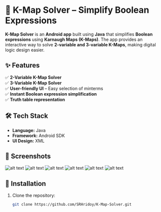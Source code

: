 # 🔢 K-Map Solver – Simplify Boolean Expressions  

**K-Map Solver** is an **Android app** built using **Java** that simplifies **Boolean expressions** using **Karnaugh Maps (K-Maps)**. The app provides an interactive way to solve **2-variable and 3-variable K-Maps**, making digital logic design easier.  

## ✨ Features  
✅ **2-Variable K-Map Solver**  
✅ **3-Variable K-Map Solver**  
✅ **User-friendly UI** – Easy selection of minterms  
✅ **Instant Boolean expression simplification**  
✅ **Truth table representation**  

## 🛠️ Tech Stack  
- **Language:** Java  
- **Framework:** Android SDK  
- **UI Design:** XML  

## 📸 Screenshots  
![alt text](screenshots/splash.jpg)
![alt text](screenshots/select_var.jpg)
![alt text](screenshots/2_var.jpg)
![alt text](screenshots/2tr.jpg)
![alt text](screenshots/3_var.jpg)
![alt text](screenshots/3tr.jpg)


## 🚀 Installation  
1. Clone the repository:  
   ```sh
   git clone https://github.com/SRHridoy/K-Map-Solver.git
